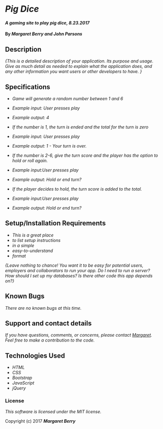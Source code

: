 # _Pig Dice_

#### _A gaming site to play pig dice, 8.23.2017_

#### By _**Margaret Berry and John Parsons**_

## Description

_{This is a detailed description of your application. Its purpose and usage.  Give as much detail as needed to explain what the application does, and any other information you want users or other developers to have. }_

## Specifications
* _Game will generate a random number between 1 and 6_
* _Example input: User presses play_
* _Example output: 4_

* _If the number is 1, the turn is ended and the total for the turn is zero_
* _Example input: User presses play_
* _Example output: 1 - Your turn is over._

* _If the number is 2-6, give the turn score and the player has the option to hold or roll again._
* _Example input:User presses play_
* _Example output: Hold or end turn?_

* _If the player decides to hold, the turn score is added to the total._
* _Example input:User presses play_
* _Example output: Hold or end turn?_

## Setup/Installation Requirements

* _This is a great place_
* _to list setup instructions_
* _in a simple_
* _easy-to-understand_
* _format_

_{Leave nothing to chance! You want it to be easy for potential users, employers and collaborators to run your app. Do I need to run a server? How should I set up my databases? Is there other code this app depends on?}_

## Known Bugs

_There are no known bugs at this time._

## Support and contact details

_If you have questions, comments, or concerns, please contact [Margaret](margaretshelaghmcgovern@gmail.com).  Feel free to make a contribution to the code._

## Technologies Used

* _HTML_
* _CSS_
* _Bootstrap_
* _JavaScript_
* _jQuery_

### License

*This software is licensed under the MIT license.*

Copyright (c) 2017 **_Margaret Berry_**

